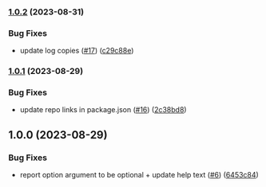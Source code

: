 ### [1.0.2](https://github.com/customerio/cio-sdk-tools/compare/1.0.1...1.0.2) (2023-08-31)


### Bug Fixes

* update log copies ([#17](https://github.com/customerio/cio-sdk-tools/issues/17)) ([c29c88e](https://github.com/customerio/cio-sdk-tools/commit/c29c88e96a5f5baf2b80d3edbf821a0f0ee85050))

### [1.0.1](https://github.com/customerio/cio-sdk-tools/compare/1.0.0...1.0.1) (2023-08-29)


### Bug Fixes

* update repo links in package.json ([#16](https://github.com/customerio/cio-sdk-tools/issues/16)) ([2c38bd8](https://github.com/customerio/cio-sdk-tools/commit/2c38bd885d6b82290aad407a608a1ba80684d2d7))

## 1.0.0 (2023-08-29)


### Bug Fixes

* report option argument to be optional + update help text ([#6](https://github.com/customerio/sdk-self-service/issues/6)) ([6453c84](https://github.com/customerio/sdk-self-service/commit/6453c843af24268ea902545d4140ecb11c8703ae))
